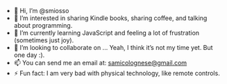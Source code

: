 - 👋 Hi, I’m @smiosso
- 👀 I’m interested in sharing Kindle books, sharing coffee, and talking about programming.
- 🌱 I’m currently learning JavaScript and feeling a lot of frustration (sometimes just joy).
- 💞️ I’m looking to collaborate on ... Yeah, I think it’s not my time yet. But one day :).
- 📫 You can send me an email at: samicolognese@gmail.com
- ⚡ Fun fact: I am very bad with physical technology, like remote controls.

<!---
smiosso/smiosso is a ✨ special ✨ repository because its `README.md` (this file) appears on your GitHub profile.
You can click the Preview link to take a look at your changes.
--->
